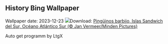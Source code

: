## History Bing Wallpaper
Wallpaper date: 2023-12-23
![](https://www.bing.com/th?id=OHR.FestivusPenguins_ES-ES4832122757_UHD.jpg&w=1000)Download: [Pingüinos barbijo, Islas Sandwich del Sur, Océano Atlántico Sur (© Jan Vermeer/Minden Pictures)](https://www.bing.com/th?id=OHR.FestivusPenguins_ES-ES4832122757_UHD.jpg)

Auto get programm by LtgX
